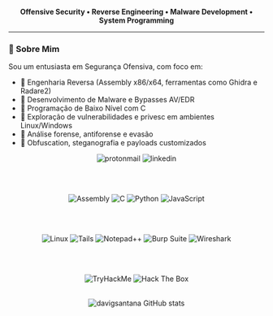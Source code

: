 <!-- Headline -->
<p align="center">
  <b>Offensive Security • Reverse Engineering • Malware Development • System Programming</b>
</p>

---

<!-- Sobre Mim -->
### 🧠 Sobre Mim

Sou um entusiasta em Segurança Ofensiva, com foco em:

- 🔬 Engenharia Reversa (Assembly x86/x64, ferramentas como Ghidra e Radare2)  
- 🧬 Desenvolvimento de Malware e Bypasses AV/EDR  
- 🧱 Programação de Baixo Nível com C  
- 🐚 Exploração de vulnerabilidades e privesc em ambientes Linux/Windows  
- 🧪 Análise forense, antiforense e evasão  
- 🧠 Obfuscation, steganografia e payloads customizados  

<!-- Badges e Skills -->
<div align="center">

  <!-- Contato -->
  <img alt="protonmail" src="https://img.shields.io/badge/ProtonMail-6D4AFF?style=for-the-badge&logo=protonmail&logoColor=white" />
  <img alt="linkedin" src="https://img.shields.io/badge/LinkedIn-0077B5?style=for-the-badge&logo=linkedin&logoColor=white" />

  <br><br>

  <!-- Linguagens -->
  <img alt="Assembly" src="https://img.shields.io/badge/x86/x64%20Assembly-grey?style=for-the-badge&logo=nasm&logoColor=white" />
  <img alt="C" src="https://img.shields.io/badge/C-00599C?style=for-the-badge&logo=c&logoColor=white" />
  <img alt="Python" src="https://img.shields.io/badge/Python-FFD43B?style=for-the-badge&logo=python&logoColor=blue" />
  <img alt="JavaScript" src="https://img.shields.io/badge/JavaScript-323330?style=for-the-badge&logo=javascript&logoColor=F7DF1E" />

  <br><br>

  <!-- Ferramentas e Sistemas -->
  <img alt="Linux" src="https://img.shields.io/badge/Linux-FCC624?style=for-the-badge&logo=linux&logoColor=black" />
  <img alt="Tails" src="https://img.shields.io/badge/Tails-56347C?style=for-the-badge&logo=tails&logoColor=white" />
  <img alt="Notepad++" src="https://img.shields.io/badge/Notepad++-90E59A?style=for-the-badge&logo=notepadplusplus&logoColor=black" />
  <img alt="Burp Suite" src="https://img.shields.io/badge/Burp%20Suite-FF6633?style=for-the-badge&logo=burpsuite&logoColor=white" />
  <img alt="Wireshark" src="https://img.shields.io/badge/Wireshark-1679A7?style=for-the-badge&logo=Wireshark&logoColor=white" />

  <br><br>

  <!-- Plataformas -->
  <img alt="TryHackMe" src="https://img.shields.io/badge/TryHackMe-212C42?style=for-the-badge&logo=TryHackMe&logoColor=white" />
  <img alt="Hack The Box" src="https://img.shields.io/badge/HackTheBox-111927?style=for-the-badge&logo=Hack%20The%20Box&logoColor=9FEF00" />

</div>

<br>

<!-- GitHub Stats -->
<p align="center">
  <img src="https://github-readme-stats.vercel.app/api?username=davigsantana&show_icons=true&theme=tokyonight" alt="davigsantana GitHub stats"/>
</p>
